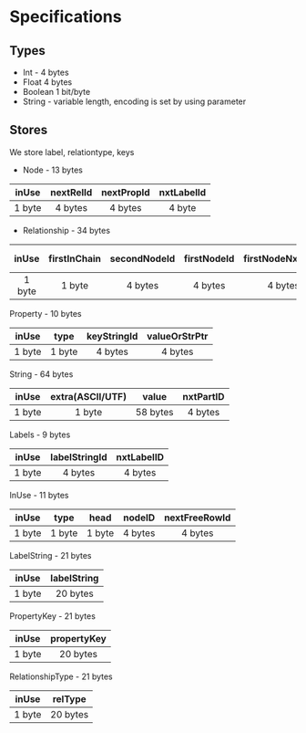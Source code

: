 # Specifications


## Types

* Int - 4 bytes
* Float 4 bytes
* Boolean 1 bit/byte
* String - variable length, encoding is set by using parameter

## Stores

We store label, relationtype, keys

* Node - 13 bytes

| inUse | nextRelId | nextPropId | nxtLabelId |
|:------:|:---------:|:----------:|:----------:|
| 1 byte | 4 bytes   | 4 bytes    |  4 byte    |

* Relationship - 34 bytes

|  inUse |  firstInChain | secondNodeId | firstNodeId | firstNodeNxtRelId | second NodeNxtRelId | firstNodePrvRelId | secondNodePrvRelId | nxtPropertyId | relTypeId |
|:------:|:-------------:|:------------:|:-----------:|:-----------------:|:-------------------:|:-----------------:|:------------------:|:-------------:|:---------:|
| 1 byte |     1 byte    |    4 bytes   |    4 bytes  |       4 bytes     | 4 bytes             | 4 bytes           | 4 bytes            | 4 bytes       | 4 bytes   |

Property - 10 bytes

|  inUse |  type  | keyStringId | valueOrStrPtr |
|:------:|:------:|:-----------:|:-------------:|
| 1 byte | 1 byte | 4 bytes     | 4 bytes       |

String - 64 bytes

|  inUse |  extra(ASCII/UTF) |   value  |   nxtPartID |
|:------:|:-----------------:|:--------:|:-----------:|
| 1 byte |        1 byte     | 58 bytes |   4 bytes   |

Labels - 9 bytes

|  inUse |   labelStringId | nxtLabelID |
|:------:|:---------------:|:----------:|
| 1 byte |      4 bytes    | 4 bytes    |

InUse - 11 bytes

|  inUse |  type  |  head  |   nodeID | nextFreeRowId |
|:------:|:------:|:------:|:--------:|:-------------:|
| 1 byte | 1 byte | 1 byte | 4 bytes  | 4 bytes       |

LabelString - 21 bytes

|  inUse |  labelString |
|:------:|:------------:|
| 1 byte |    20 bytes  |

PropertyKey - 21 bytes

|  inUse |  propertyKey |
|:------:|:------------:|
| 1 byte |    20 bytes  |

RelationshipType - 21 bytes

|  inUse |  relType  |
|:------:|:---------:|
| 1 byte | 20 bytes  |